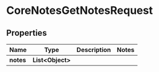 

# CoreNotesGetNotesRequest


## Properties

| Name | Type | Description | Notes |
|------------ | ------------- | ------------- | -------------|
|**notes** | **List&lt;Object&gt;** |  |  |



